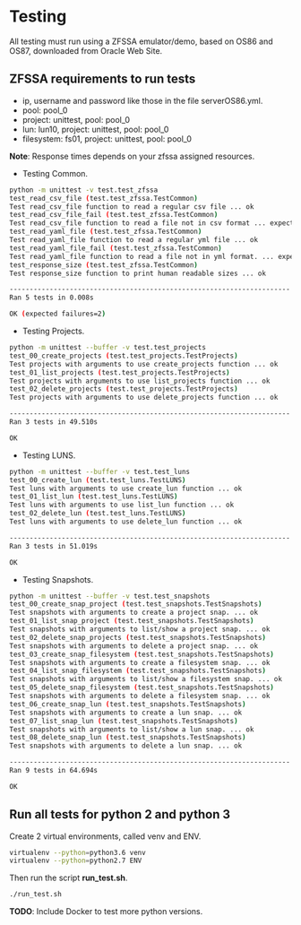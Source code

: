# Testing

All testing must run using a ZFSSA emulator/demo, based on OS86 and OS87, downloaded from Oracle Web Site.

## ZFSSA requirements to run tests

- ip, username and password like those in the file serverOS86.yml.
- pool: pool_0
- project: unittest, pool: pool_0
- lun: lun10, project: unittest, pool: pool_0
- filesystem: fs01, project: unittest, pool: pool_0

**Note**: Response times depends on your zfssa assigned resources.

- Testing Common.

```sh
python -m unittest -v test.test_zfssa
test_read_csv_file (test.test_zfssa.TestCommon)
Test read_csv_file function to read a regular csv file ... ok
test_read_csv_file_fail (test.test_zfssa.TestCommon)
Test read_csv_file function to read a file not in csv format ... expected failure
test_read_yaml_file (test.test_zfssa.TestCommon)
Test read_yaml_file function to read a regular yml file ... ok
test_read_yaml_file_fail (test.test_zfssa.TestCommon)
Test read_yaml_file function to read a file not in yml format. ... expected failure
test_response_size (test.test_zfssa.TestCommon)
Test response_size function to print human readable sizes ... ok

----------------------------------------------------------------------
Ran 5 tests in 0.008s

OK (expected failures=2)
```

- Testing Projects.

```sh
python -m unittest --buffer -v test.test_projects
test_00_create_projects (test.test_projects.TestProjects)
Test projects with arguments to use create_projects function ... ok
test_01_list_projects (test.test_projects.TestProjects)
Test projects with arguments to use list_projects function ... ok
test_02_delete_projects (test.test_projects.TestProjects)
Test projects with arguments to use delete_projects function ... ok

----------------------------------------------------------------------
Ran 3 tests in 49.510s

OK
```

- Testing LUNS.

```sh
python -m unittest --buffer -v test.test_luns
test_00_create_lun (test.test_luns.TestLUNS)
Test luns with arguments to use create_lun function ... ok
test_01_list_lun (test.test_luns.TestLUNS)
Test luns with arguments to use list_lun function ... ok
test_02_delete_lun (test.test_luns.TestLUNS)
Test luns with arguments to use delete_lun function ... ok

----------------------------------------------------------------------
Ran 3 tests in 51.019s

OK
```

- Testing Snapshots.

```sh
python -m unittest --buffer -v test.test_snapshots
test_00_create_snap_project (test.test_snapshots.TestSnapshots)
Test snapshots with arguments to create a project snap. ... ok
test_01_list_snap_project (test.test_snapshots.TestSnapshots)
Test snapshots with arguments to list/show a project snap. ... ok
test_02_delete_snap_projects (test.test_snapshots.TestSnapshots)
Test snapshots with arguments to delete a project snap. ... ok
test_03_create_snap_filesystem (test.test_snapshots.TestSnapshots)
Test snapshots with arguments to create a filesystem snap. ... ok
test_04_list_snap_filesystem (test.test_snapshots.TestSnapshots)
Test snapshots with arguments to list/show a filesystem snap. ... ok
test_05_delete_snap_filesystem (test.test_snapshots.TestSnapshots)
Test snapshots with arguments to delete a filesystem snap. ... ok
test_06_create_snap_lun (test.test_snapshots.TestSnapshots)
Test snapshots with arguments to create a lun snap. ... ok
test_07_list_snap_lun (test.test_snapshots.TestSnapshots)
Test snapshots with arguments to list/show a lun snap. ... ok
test_08_delete_snap_lun (test.test_snapshots.TestSnapshots)
Test snapshots with arguments to delete a lun snap. ... ok

----------------------------------------------------------------------
Ran 9 tests in 64.694s

OK
```

## Run all tests for python 2 and python 3

Create 2 virtual environments, called venv and ENV.

```sh
virtualenv --python=python3.6 venv
virtualenv --python=python2.7 ENV
```

Then run the script **run_test.sh**.

```sh
./run_test.sh
```

**TODO**: Include Docker to test more python versions.